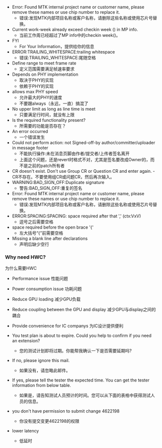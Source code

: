 - Error: Found MTK internal project name or customer name, please remove these names or use chip number to replace it.
    - 错误:发现MTK内部项目名称或客户名称，请删除这些名称或使用芯片号替换。
- Current work-week already exceed checkin week () in MP info.
    - 当前工作周已经超过了MP info中的checkin week()。
-  FYI
    - For Your Information，提供给你的信息
- ERROR:TRAILING_WHITESPACE:trailing whitespace
    - 错误:TRAILING_WHITESPACE:尾随空格
- Define range to meet frame rate
    - 定义范围需要满足帧速率要求
- Depends on PHY implementation
    - 取决于PHY的实现
    - 依赖于PHY的实现
- allows max PHY speed
    - 允许最大的PHY的速度
    - 不要跟always（永远，一直）搞混了
- No upper limit as long as line time is meet
    - 只要满足行时间，就没有上限
- Is the required functionality present?
    - 所需要的功能是否存在？
- An error occurred
    - 一个错误发生
- Could not perform action: not Signed-off-by author/committer/uploader in message footer
    - 不能执行操作:未在消息页脚由作者/提交者/上传者签名离开
    - 上面这个问题，还是revert时格式不对，尤其是签名要改成Owner的，而不是之前的patch所有者
- CR doesn't exist. Don't use Group CR or Question CR and enter again.
    -CR不存在。不要使用组CR或问题CR，然后再次输入。
- WARNING:BAD_SIGN_OFF:Duplicate signature
    - 警告:BAD_SIGN_OFF:重复的签名
- Error: Found MTK internal project name or customer name, please remove these names or use chip number to replace it.
    - 错误:发现MTK内部项目名称或客户名称，请删除这些名称或使用芯片号替换。
- ERROR:SPACING:SPACING: space required after that ',' (ctx:VxV)
    - 逗号之后需要空格
- space required before the open brace '{'
    - 左大括号“{”前需要空格
- Missing a blank line after declarations
    - 声明后缺少空行
### Why need HWC?
为什么需要HWC
- Performance issue
性能问题
- Power consumption issue
功耗问题
- Reduce GPU loading
减少GPU负载
- Reduce coupling between the GPU and display
减少GPU与display之间的耦合
- Provide convenience for IC companys
为IC设计提供便利

- You test plan is about to expire. Could you help to confirm if you need an extension? 
    - 您的测试计划即将过期。你能帮我确认一下是否需要延期吗?
- If no, please ignore this mail.
    - 如果没有，请忽略此邮件。
- If yes, please tell the tester the expected time. You can get the tester information from below table.
    - 如果是，请告知测试人员预计的时间。您可以从下面的表格中获得测试人员的信息。

- you don't have permission to submit change 4622198
    - 你没有提交变更4622198的权限

- lower latency
    - 低延时

